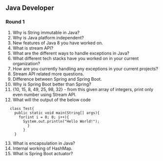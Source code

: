 ## Java Developer
### Round 1

1. Why is String immutable in Java?
2. Why is Java platform independent?
3. New features of Java 8 you have worked on.
4. What is stream API?
5. What are the different ways to handle exceptions in Java?
6. What different tech stacks have you worked on in your current organization?
7. How are you currently handling any exceptions in your current projects?
8. Stream API related more questions.
9. Difference between Spring and Spring Boot.
10. Why is Spring Boot better than Spring?
11. {10, 15, 8, 49, 25, 98, 32} - from this given array of integers, print only even number using Stream API.
12. What will the output of the below code
```
  class Test{
    public static void main(String[] args){
      for(int i = 0; 0; i++){
        System.out.println("Hello World!");
          }
        }
    }
```
13. What is encapsulation in Java?
14. Internal working of HashMap.
15. What is Spring Boot actuator?

